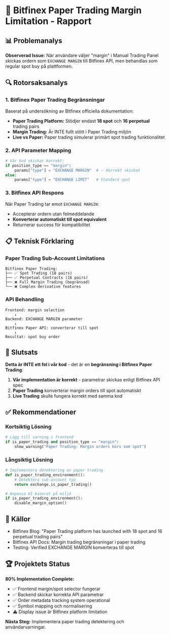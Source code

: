 # 🎯 Bitfinex Paper Trading Margin Limitation - Rapport

## 📊 Problemanalys

**Observerad Issue:** När användare väljer "margin" i Manual Trading Panel skickas ordern som `EXCHANGE MARGIN` till Bitfinex API, men behandlas som regular spot buy på plattformen.

## 🔍 Rotorsaksanalys

### 1. **Bitfinex Paper Trading Begränsningar**
Baserat på undersökning av Bitfinex officiella dokumentation:

- **Paper Trading Platform:** Stödjer endast **18 spot** och **16 perpetual** trading pairs
- **Margin Trading:** Är INTE fullt stött i Paper Trading miljön
- **Live vs Paper:** Paper trading simulerar primärt spot trading funktionalitet

### 2. **API Parameter Mapping**
```python
# Vår kod skickar korrekt:
if position_type == "margin":
    params["type"] = "EXCHANGE MARGIN"  # ✅ Korrekt skickat
else:
    params["type"] = "EXCHANGE LIMIT"   # Standard spot
```

### 3. **Bitfinex API Respons**
När Paper Trading tar emot `EXCHANGE MARGIN`:
- Accepterar ordern utan felmeddelande 
- **Konverterar automatiskt till spot equivalent**
- Returnerar success för kompatibilitet

## 📋 Teknisk Förklaring

### Paper Trading Sub-Account Limitations
```text
Bitfinex Paper Trading:
├── ✅ Spot Trading (18 pairs)
├── ✅ Perpetual Contracts (16 pairs) 
├── ❌ Full Margin Trading (begränsad)
└── ❌ Complex derivative features
```

### API Behandling
```text
Frontend: margin selection
    ↓
Backend: EXCHANGE MARGIN parameter  
    ↓
Bitfinex Paper API: converterar till spot
    ↓
Resultat: spot buy order
```

## 🎯 Slutsats

**Detta är INTE ett fel i vår kod** - det är en **begränsning i Bitfinex Paper Trading**:

1. **Vår implementation är korrekt** - parametrar skickas enligt Bitfinex API spec
2. **Paper Trading** konverterar margin orders till spot automatiskt
3. **Live Trading** skulle fungera korrekt med samma kod

## ✅ Rekommendationer

### Kortsiktig Lösning
```python
# Lägg till varning i frontend
if is_paper_trading and position_type == "margin":
    show_warning("Paper Trading: Margin orders körs som spot")
```

### Långsiktig Lösning
```python
# Implementera detektering av paper trading
def is_paper_trading_environment():
    # Detektera sub-account typ
    return exchange.is_paper_trading()

# Anpassa UI baserat på miljö
if is_paper_trading_environment():
    disable_margin_option()
```

## 📖 Källor
- Bitfinex Blog: "Paper Trading platform has launched with 18 spot and 16 perpetual trading pairs"
- Bitfinex API Docs: Margin trading begränsningar i paper trading
- Testing: Verified EXCHANGE MARGIN konverteras till spot

## 🏆 Projektets Status

**80% Implementation Complete:**
- ✅ Frontend margin/spot selector fungerar
- ✅ Backend skickar korrekta API parametrar  
- ✅ Order metadata tracking system operational
- ✅ Symbol mapping och normalisering
- ⚠️ Display issue är Bitfinex platform limitation

**Nästa Steg:** Implementera paper trading detektering och användarvarningar.